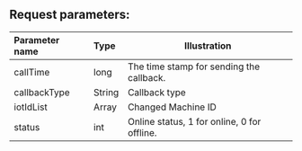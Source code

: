 ## Request parameters:

|Parameter name|Type|Illustration|
|:----    |:----- |-----   |
|callTime   |long |The time stamp for sending the callback.   |
|callbackType   |String |Callback type   |
|iotIdList   |Array |Changed Machine ID   |
|status   |int|Online status, 1 for online, 0 for offline.  |